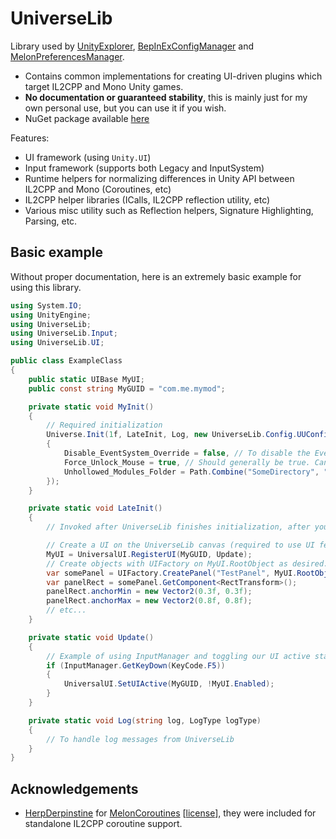 # UniverseLib

Library used by [UnityExplorer](https://github.com/sinai-dev/UnityExplorer), [BepInExConfigManager](https://github.com/sinai-dev/BepInExConfigManager) and [MelonPreferencesManager](https://github.com/sinai-dev/MelonPreferencesManager).

* Contains common implementations for creating UI-driven plugins which target IL2CPP and Mono Unity games.
* **No documentation or guaranteed stability**, this is mainly just for my own personal use, but you can use it if you wish.
* NuGet package available [here](https://www.nuget.org/packages/UniverseLib/)

Features:
* UI framework (using `Unity.UI`)
* Input framework (supports both Legacy and InputSystem)
* Runtime helpers for normalizing differences in Unity API between IL2CPP and Mono (Coroutines, etc)
* IL2CPP helper libraries (ICalls, IL2CPP reflection utility, etc)
* Various misc utility such as Reflection helpers, Signature Highlighting, Parsing, etc.

## Basic example

Without proper documentation, here is an extremely basic example for using this library.

```csharp
using System.IO;
using UnityEngine;
using UniverseLib;
using UniverseLib.Input;
using UniverseLib.UI;

public class ExampleClass
{
    public static UIBase MyUI;
    public const string MyGUID = "com.me.mymod";

    private static void MyInit()
    {
        // Required initialization
        Universe.Init(1f, LateInit, Log, new UniverseLib.Config.UUConfig
        {
            Disable_EventSystem_Override = false, // To disable the EventSystem override if need be
            Force_Unlock_Mouse = true, // Should generally be true. Can adjust on the fly with ConfigManager.Force_Unlock_Mouse
            Unhollowed_Modules_Folder = Path.Combine("SomeDirectory", "unhollowed") // path to Unhollowed libs (for IL2CPP)
        });
    }

    private static void LateInit()
    {
        // Invoked after UniverseLib finishes initialization, after your startup delay value.

        // Create a UI on the UniverseLib canvas (required to use UI features properly)
        MyUI = UniversalUI.RegisterUI(MyGUID, Update);
        // Create objects with UIFactory on MyUI.RootObject as desired.
        var somePanel = UIFactory.CreatePanel("TestPanel", MyUI.RootObject, out GameObject panelContentHolder);
        var panelRect = somePanel.GetComponent<RectTransform>();
        panelRect.anchorMin = new Vector2(0.3f, 0.3f);
        panelRect.anchorMax = new Vector2(0.8f, 0.8f);
        // etc...
    }

    private static void Update()
    {
        // Example of using InputManager and toggling our UI active state.
        if (InputManager.GetKeyDown(KeyCode.F5))
        {
            UniversalUI.SetUIActive(MyGUID, !MyUI.Enabled);
        }
    }

    private static void Log(string log, LogType logType)
    {
        // To handle log messages from UniverseLib
    }
}
```

## Acknowledgements

* [HerpDerpinstine](https://github.com/HerpDerpinstine) for [MelonCoroutines](https://github.com/LavaGang/MelonLoader/blob/6cc958ec23b5e2e8453a73bc2e0d5aa353d4f0d1/MelonLoader.Support.Il2Cpp/MelonCoroutines.cs) \[[license](https://github.com/LavaGang/MelonLoader/blob/master/LICENSE.md)\], they were included for standalone IL2CPP coroutine support.

